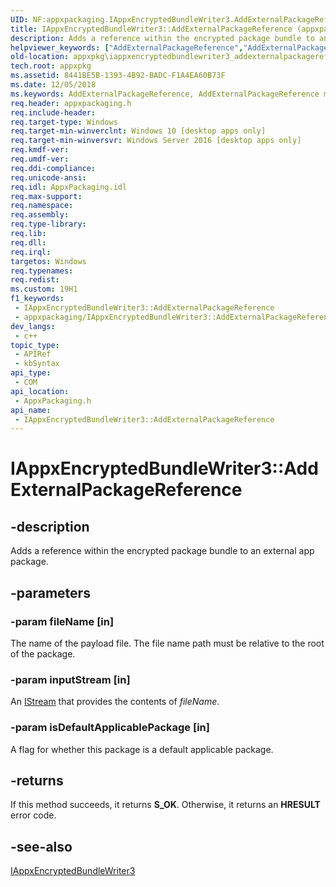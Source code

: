 ```yaml
---
UID: NF:appxpackaging.IAppxEncryptedBundleWriter3.AddExternalPackageReference
title: IAppxEncryptedBundleWriter3::AddExternalPackageReference (appxpackaging.h)
description: Adds a reference within the encrypted package bundle to an external app package.
helpviewer_keywords: ["AddExternalPackageReference","AddExternalPackageReference method [App packaging and management]","AddExternalPackageReference method [App packaging and management]","IAppxEncryptedBundleWriter3 interface","IAppxEncryptedBundleWriter3 interface [App packaging and management]","AddExternalPackageReference method","IAppxEncryptedBundleWriter3.AddExternalPackageReference","IAppxEncryptedBundleWriter3::AddExternalPackageReference","appxpackaging/IAppxEncryptedBundleWriter3::AddExternalPackageReference","appxpkg.iappxencryptedbundlewriter3_addexternalpackagereference"]
old-location: appxpkg\iappxencryptedbundlewriter3_addexternalpackagereference.htm
tech.root: appxpkg
ms.assetid: 8441BE5B-1393-4B92-BADC-F1A4EA60B73F
ms.date: 12/05/2018
ms.keywords: AddExternalPackageReference, AddExternalPackageReference method [App packaging and management], AddExternalPackageReference method [App packaging and management],IAppxEncryptedBundleWriter3 interface, IAppxEncryptedBundleWriter3 interface [App packaging and management],AddExternalPackageReference method, IAppxEncryptedBundleWriter3.AddExternalPackageReference, IAppxEncryptedBundleWriter3::AddExternalPackageReference, appxpackaging/IAppxEncryptedBundleWriter3::AddExternalPackageReference, appxpkg.iappxencryptedbundlewriter3_addexternalpackagereference
req.header: appxpackaging.h
req.include-header: 
req.target-type: Windows
req.target-min-winverclnt: Windows 10 [desktop apps only]
req.target-min-winversvr: Windows Server 2016 [desktop apps only]
req.kmdf-ver: 
req.umdf-ver: 
req.ddi-compliance: 
req.unicode-ansi: 
req.idl: AppxPackaging.idl
req.max-support: 
req.namespace: 
req.assembly: 
req.type-library: 
req.lib: 
req.dll: 
req.irql: 
targetos: Windows
req.typenames: 
req.redist: 
ms.custom: 19H1
f1_keywords:
 - IAppxEncryptedBundleWriter3::AddExternalPackageReference
 - appxpackaging/IAppxEncryptedBundleWriter3::AddExternalPackageReference
dev_langs:
 - c++
topic_type:
 - APIRef
 - kbSyntax
api_type:
 - COM
api_location:
 - AppxPackaging.h
api_name:
 - IAppxEncryptedBundleWriter3::AddExternalPackageReference
---
```


# IAppxEncryptedBundleWriter3::AddExternalPackageReference


## -description

Adds a reference within the encrypted package bundle to an external app package.

## -parameters

### -param fileName [in]

The name of the payload file. The file name path must be relative to the root of the package.

### -param inputStream [in]

An <a href="/windows/desktop/api/objidl/nn-objidl-istream">IStream</a> that provides the contents of <i>fileName</i>.

### -param isDefaultApplicablePackage [in]

A flag for whether this package is a default applicable package.

## -returns

If this method succeeds, it returns <b xmlns:loc="http://microsoft.com/wdcml/l10n">S_OK</b>. Otherwise, it returns an <b xmlns:loc="http://microsoft.com/wdcml/l10n">HRESULT</b> error code.

## -see-also

<a href="/windows/desktop/api/appxpackaging/nn-appxpackaging-iappxencryptedbundlewriter3">IAppxEncryptedBundleWriter3</a>

